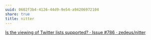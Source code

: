 ```yaml
---
uuid: 0602f3b4-4126-44d9-9e54-a94206972104
share: true
title: nitter
---
```

[Is the viewing of Twitter lists supported? · Issue #786 · zedeus/nitter](https://github.com/zedeus/nitter/issues/786)